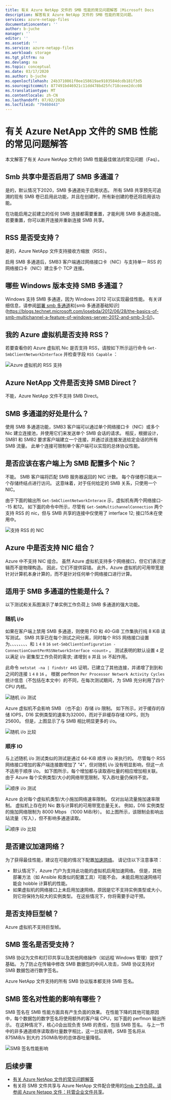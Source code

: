 ```yaml
---
title: 有关 Azure NetApp 文件的 SMB 性能的常见问题解答 |Microsoft Docs
description: 解答有关 Azure NetApp 文件的 SMB 性能的常见问题。
services: azure-netapp-files
documentationcenter: ''
author: b-juche
manager: ''
editor: ''
ms.assetid: ''
ms.service: azure-netapp-files
ms.workload: storage
ms.tgt_pltfrm: na
ms.devlang: na
ms.topic: conceptual
ms.date: 03/17/2020
ms.author: b-juche
ms.openlocfilehash: 24b3710861f0ee158619ae9103584dcdb181f3d5
ms.sourcegitcommit: 877491bd46921c11dd478bd25fc718ceee2dcc08
ms.translationtype: MT
ms.contentlocale: zh-CN
ms.lasthandoff: 07/02/2020
ms.locfileid: "79460443"
---
```

# <a name="faqs-about-smb-performance-for-azure-netapp-files"></a>有关 Azure NetApp 文件的 SMB 性能的常见问题解答

本文解答了有关 Azure NetApp 文件的 SMB 性能最佳做法的常见问题（Faq）。

## <a name="is-smb-multichannel-enabled-in-smb-shares"></a>Smb 共享中是否启用了 SMB 多通道？ 

是的，默认情况下2020，SMB 多通道处于启用状态。 所有 SMB 共享预先可追溯的现有 SMB 卷已启用此功能，并且在创建时，所有新创建的卷还将启用该功能。 

在功能启用之前建立的任何 SMB 连接都需要重置，才能利用 SMB 多通道功能。 若要重置，你可以断开连接并重新连接 SMB 共享。

## <a name="is-rss-supported"></a>RSS 是否受支持？

是的，Azure NetApp 文件支持接收方缩放（RSS）。

启用 SMB 多通道后，SMB3 客户端通过网络接口卡（NIC）与支持单一 RSS 的网络接口卡（NIC）建立多个 TCP 连接。 

## <a name="which-windows-versions-support-smb-multichannel"></a>哪些 Windows 版本支持 SMB 多通道？

Windows 支持 SMB 多通道，因为 Windows 2012 可以实现最佳性能。  有关详细信息，请参阅[部署 smb 多通道](https://docs.microsoft.com/previous-versions/windows/it-pro/windows-server-2012-r2-and-2012/dn610980(v%3Dws.11))和[smb 多通道基础知识](https://blogs.technet.microsoft.com/josebda/2012/06/28/the-basics-of-smb-multichannel-a-feature-of-windows-server-2012-and-smb-3-0/)。 


## <a name="does-my-azure-virtual-machine-support-rss"></a>我的 Azure 虚拟机是否支持 RSS？

若要查看你的 Azure 虚拟机 Nic 是否支持 RSS，请按如下所示运行命令 `Get-SmbClientNetworkInterface` 并检查字段 `RSS Capable` ： 

![Azure 虚拟机的 RSS 支持](../media/azure-netapp-files/azure-netapp-files-formance-rss-support.png)

## <a name="does-azure-netapp-files-support-smb-direct"></a>Azure NetApp 文件是否支持 SMB Direct？

不能，Azure NetApp 文件不支持 SMB Direct。 

## <a name="what-is-the-benefit-of-smb-multichannel"></a>SMB 多通道的好处是什么？ 

使用 SMB 多通道功能，SMB3 客户端可以通过单个网络接口卡（NIC）或多个 Nic 建立连接池，并使用它们来发送单个 SMB 会话的请求。 相反，根据设计，SMB1 和 SMB2 要求客户端建立一个连接，并通过该连接发送给定会话的所有 SMB 流量。 此单个连接可限制单个客户端可以实现的总体协议性能。

## <a name="should-i-configure-multiple-nics-on-my-client-for-smb"></a>是否应该在客户端上为 SMB 配置多个 Nic？

不能。 SMB 客户端将匹配 SMB 服务器返回的 NIC 计数。  每个存储卷只能从一个存储终结点进行访问。  这意味着，对于任何给定的 SMB 关系，只使用一个 NIC。  

由于下面的输出所 `Get-SmbClientNetworkInterace` 示，虚拟机有两个网络接口--15 和12。  如下面的命令中所示，尽管有 `Get-SmbMultichannelConnection` 两个支持 RSS 的 nic，但与 SMB 共享的连接中仅使用了 interface 12; 接口15未在使用中。

![支持 RSS 的 NIC](../media/azure-netapp-files/azure-netapp-files-rss-capable-nics.png)

## <a name="is-nic-teaming-supported-in-azure"></a>Azure 中是否支持 NIC 组合？

Azure 中不支持 NIC 组合。 虽然 Azure 虚拟机支持多个网络接口，但它们表示逻辑而不是物理构造。 因此，它们不提供容错。  此外，Azure 虚拟机的可用带宽是针对计算机本身计算的，而不是针对任何单个网络接口进行计算。

## <a name="whats-the-performance-like-for-smb-multichannel"></a>适用于 SMB 多通道的性能是什么？

以下测试和关系图演示了单实例工作负荷上 SMB 多通道的强大功能。

### <a name="random-io"></a>随机 i/o  

如果在客户端上禁用 SMB 多通道，则使用 FIO 和 40-GiB 工作集执行纯 8 KiB 读写测试。  SMB 共享已在每个测试之间分离，同时每个 RSS 网络接口设置为、、、、、、、、和 `1` `4` `8` `16` `set-SmbClientConfiguration -ConnectionCountPerRSSNetworkInterface <count>` 。 测试表明的默认设置 `4` 足以满足 i/o 密集型工作负荷的需求; 递增到 `8` 并且 `16` 不起作用。 

此命令 `netstat -na | findstr 445` 证明，已建立了其他连接，并递增了到到和之间的连接 `1` `4` `8` `16` 。  根据 perfmon `Per Processor Network Activity Cycles` 统计信息（不包括在本文中）的不同，在每次测试期间，为 SMB 充分利用了四个 CPU 内核。

![随机 i/o 测试](../media/azure-netapp-files/azure-netapp-files-random-io-tests.png)

Azure 虚拟机不会影响 SMB （也不会）存储 i/o 限制。  如下所示，对于缓存的存储 IOPS，D16 实例类型的速率为32000，而对于非缓存存储 IOPS，则为25600。  但是，上图显示了与 SMB 相比明显更多的 i/o。

![随机 i/o 比较](../media/azure-netapp-files/azure-netapp-files-random-io-tests-list.png)

### <a name="sequential-io"></a>顺序 IO 

与上述随机 i/o 测试类似的测试是通过 64-KiB 顺序 i/o 来执行的。 尽管每个 RSS 网络接口增加的客户端连接数增加了 "4"，但对随机 i/o 没有明显影响，但这一点不适用于顺序 i/o。 如下图所示，每个增加都与读取吞吐量的相应增加相关联。 由于 Azure 每个实例类型/大小的网络带宽限制，写入吞吐量仍保持不变。 

![顺序 i/o 测试](../media/azure-netapp-files/azure-netapp-files-sequential-io-tests.png)

Azure 会对每个虚拟机类型/大小施加网络速率限制。 仅对出站流量施加速率限制。 虚拟机上存在的 Nic 数与计算机的可用带宽总量无关。  例如，D16 实例类型的施加网络限制为 8000 Mbps （1000 MiB/秒）。  如上图所示，该限制会影响出站流量（写入），但不影响多通道读取。

![顺序 i/o 比较](../media/azure-netapp-files/azure-netapp-files-sequential-io-tests-list.png)

## <a name="is-accelerated-networking-recommended"></a>是否建议加速网络？

为了获得最佳性能，建议在可能的情况下配置[加速网络](https://docs.microsoft.com/azure/virtual-network/create-vm-accelerated-networking-powershell)。 请记住以下注意事项：  

* 默认情况下，Azure 门户为支持此功能的虚拟机启用加速网络。  但是，其他部署方法（如 Ansible 和类似的配置工具）可能不会。  未能启用加速网络可能会 hobble 计算机的性能。  
* 如果虚拟机的网络接口上未启用加速网络，原因是它不支持实例类型或大小，则它将保持为较大的实例类型。 在这些情况下，你将需要手动干预。

## <a name="are-jumbo-frames-supported"></a>是否支持巨型帧？

Azure 虚拟机不支持巨型帧。

## <a name="is-smb-signing-supported"></a>SMB 签名是否受支持？ 

SMB 协议为文件和打印共享以及其他网络操作（如远程 Windows 管理）提供了基础。 为了防止在传输中修改 SMB 数据包的中间人攻击，SMB 协议支持对 SMB 数据包进行数字签名。 

Azure NetApp 文件支持的所有 SMB 协议版本都支持 SMB 签名。 

## <a name="what-is-the-performance-impact-of-smb-signing"></a>SMB 签名对性能的影响有哪些？  

SMB 签名在 SMB 性能方面具有产生负面的效果。 在性能下降的其他可能原因中，每个数据包的数字签名将使用额外的客户端 CPU，如下面的 perfmon 输出所示。 在这种情况下，核心0会出现负责 SMB 的责任，包括 SMB 签名。  与上一节中的非多通道顺序读取吞吐量数字相比，这一比较表明，SMB 签名将从 875MiB/s 到大约 250MiB/秒的总体吞吐量降低。 

![SMB 签名性能影响](../media/azure-netapp-files/azure-netapp-files-smb-signing-performance.png)


## <a name="next-steps"></a>后续步骤  

- [有关 Azure NetApp 文件的常见问题解答](azure-netapp-files-faqs.md)
- 有关将 SMB 文件共享与 Azure NetApp 文件配合使用的[Smb 工作负荷，请参阅 Azure Netapp 文件：托管企业文件共享](https://cloud.netapp.com/hubfs/Resources/ANF%20SMB%20Quickstart%20doc%20-%2027-Aug-2019.pdf?__hstc=177456119.bb186880ac5cfbb6108d962fcef99615.1550595766408.1573471687088.1573477411104.328&__hssc=177456119.1.1573486285424&__hsfp=1115680788&hsCtaTracking=cd03aeb4-7f3a-4458-8680-1ddeae3f045e%7C5d5c041f-29b4-44c3-9096-b46a0a15b9b1)。
